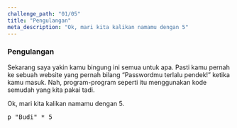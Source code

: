 ```yaml
---
challenge_path: "01/05"
title: "Pengulangan"
meta_description: "Ok, mari kita kalikan namamu dengan 5"
---
```


### Pengulangan

Sekarang saya yakin kamu bingung ini semua untuk apa. Pasti kamu pernah ke sebuah website yang pernah bilang “Passwordmu terlalu pendek!” ketika kamu masuk. Nah, program-program seperti itu menggunakan kode semudah yang kita pakai tadi.

Ok, mari kita kalikan namamu dengan 5.

<pre>p "Budi" * 5</pre>
